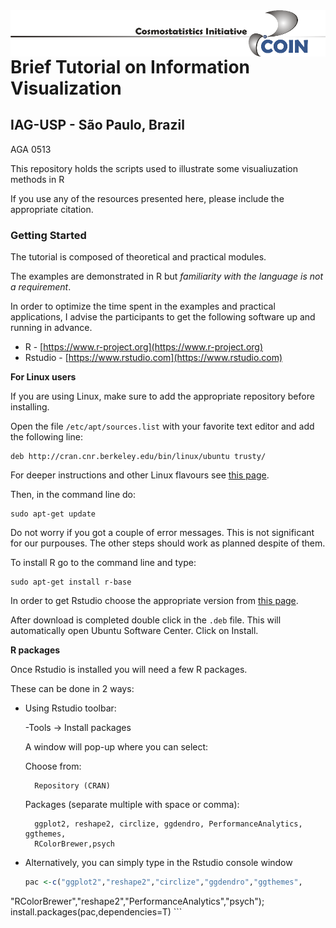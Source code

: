 <img src="https://raw.githubusercontent.com/RafaelSdeSouza/ADA8/master/images/COIN.png" width="800" align="right">

# Brief Tutorial on Information Visualization #
## IAG-USP - São Paulo, Brazil ##

AGA 0513 

This repository holds  the scripts used to illustrate some visualiuzation methods in R

If you use any of the resources presented here, please include the appropriate citation. 

### Getting Started ###

The tutorial is composed of theoretical and practical modules. 

The examples are  demonstrated in R but _familiarity with the language is not a requirement_.

In order to optimize the time spent in the examples and practical applications, 
I advise the participants to get the following software up and running in advance.

* R     	-	[https://www.r-project.org](https://www.r-project.org)
* Rstudio 	-	[https://www.rstudio.com](https://www.rstudio.com)


**For Linux users**

If you are using Linux, make sure to add the appropriate repository before installing.  

Open the file ``/etc/apt/sources.list`` with your favorite text editor and add the following line:

    deb http://cran.cnr.berkeley.edu/bin/linux/ubuntu trusty/

For deeper instructions and other Linux flavours see [this page](https://cran.r-project.org/bin/linux/ubuntu/README).

Then, in the command line do:

    sudo apt-get update

Do not worry if you got a couple of error messages. This is not significant for our purpouses. The other steps should work as planned despite of them.  

To install R go to the command line and type:

    sudo apt-get install r-base

In order to get Rstudio choose the appropriate version from [this page](https://www.rstudio.com/products/rstudio/download/).

After download is completed double click in the ``.deb`` file. This will automatically open Ubuntu Software Center. Click on Install.    

**R packages**

Once Rstudio is installed you will need a few R packages. 

These can be done in 2 ways:

* Using Rstudio toolbar:

    -Tools -> Install packages

    A window will pop-up where you can select:

    Choose from:  

        Repository (CRAN)

    Packages (separate multiple with space or comma):

        ggplot2, reshape2, circlize, ggdendro, PerformanceAnalytics, ggthemes,
        RColorBrewer,psych

* Alternatively, you can simply type in the Rstudio console window
    ```R
    pac <-c("ggplot2","reshape2","circlize","ggdendro","ggthemes",
"RColorBrewer","reshape2","PerformanceAnalytics","psych");
    install.packages(pac,dependencies=T)
    ```
